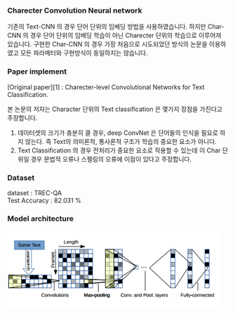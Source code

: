 ### Charecter Convolution Neural network

기존의 Text-CNN 의 경우 단어 단위의 임베딩 방법을 사용하였습니다. 하지만 Char-CNN 의 경우 단어 단위의 임베딩 학습이 아닌 Charecter 단위의 학습으로 이루어져 있습니다. 구현한 Char-CNN 의 경우 가장 처음으로 시도되었던 방식의 논문을 이용하였고 모든 파라메터와 구현방식이 동일하지는 않습니다.

### Paper implement 

[Original paper][1] : Charecter-level Convolutional Networks for Text Classification.

본 논문의 저자는 Character 단위의 Text classification 은 몇가지 장점을 가진다고 주장합니다. <br>
1. 데이터셋의 크기가 충분히 클 경우, deep ConvNet 은 단어들의 인식을 필요로 하지 않는다. 즉 Text의 의미론적, 통사론적 구조가 학습의 중요한 요소가 아니다.
2. Text Classification 의 경우 전처리가 중요한 요소로 작용할 수 있는데 이 Char 단위일 경우 문법적 오류나 스펠링의 오류에 이점이 있다고 주장합니다. 

### Dataset 

dataset : TREC-QA <br>
Test Accuracy : 82.031 % <br>

### Model architecture

![이미지](./img/model.png)

